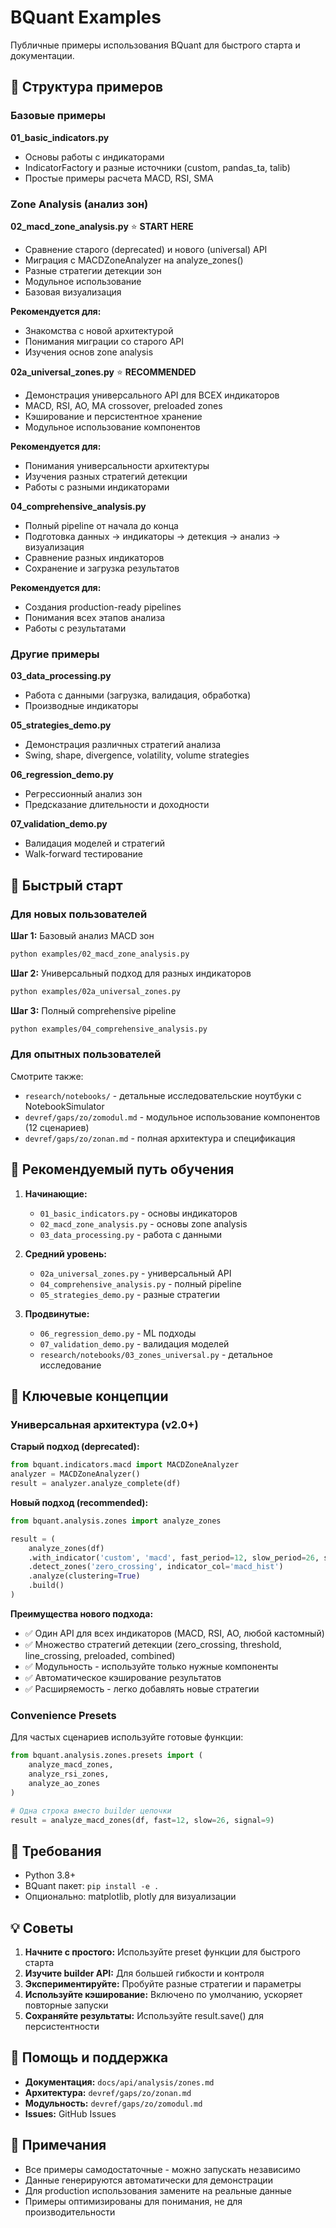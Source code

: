 # BQuant Examples

Публичные примеры использования BQuant для быстрого старта и документации.

## 📁 Структура примеров

### Базовые примеры

**01_basic_indicators.py**
- Основы работы с индикаторами
- IndicatorFactory и разные источники (custom, pandas_ta, talib)
- Простые примеры расчета MACD, RSI, SMA

### Zone Analysis (анализ зон)

**02_macd_zone_analysis.py** ⭐ **START HERE**
- Сравнение старого (deprecated) и нового (universal) API
- Миграция с MACDZoneAnalyzer на analyze_zones()
- Разные стратегии детекции зон
- Модульное использование
- Базовая визуализация

**Рекомендуется для:**
- Знакомства с новой архитектурой
- Понимания миграции со старого API
- Изучения основ zone analysis

**02a_universal_zones.py** ⭐ **RECOMMENDED**
- Демонстрация универсального API для ВСЕХ индикаторов
- MACD, RSI, AO, MA crossover, preloaded zones
- Кэширование и персистентное хранение
- Модульное использование компонентов

**Рекомендуется для:**
- Понимания универсальности архитектуры
- Изучения разных стратегий детекции
- Работы с разными индикаторами

**04_comprehensive_analysis.py**
- Полный pipeline от начала до конца
- Подготовка данных → индикаторы → детекция → анализ → визуализация
- Сравнение разных индикаторов
- Сохранение и загрузка результатов

**Рекомендуется для:**
- Создания production-ready pipelines
- Понимания всех этапов анализа
- Работы с результатами

### Другие примеры

**03_data_processing.py**
- Работа с данными (загрузка, валидация, обработка)
- Производные индикаторы

**05_strategies_demo.py**
- Демонстрация различных стратегий анализа
- Swing, shape, divergence, volatility, volume strategies

**06_regression_demo.py**
- Регрессионный анализ зон
- Предсказание длительности и доходности

**07_validation_demo.py**
- Валидация моделей и стратегий
- Walk-forward тестирование

## 🚀 Быстрый старт

### Для новых пользователей

**Шаг 1:** Базовый анализ MACD зон
```bash
python examples/02_macd_zone_analysis.py
```

**Шаг 2:** Универсальный подход для разных индикаторов
```bash
python examples/02a_universal_zones.py
```

**Шаг 3:** Полный comprehensive pipeline
```bash
python examples/04_comprehensive_analysis.py
```

### Для опытных пользователей

Смотрите также:
- `research/notebooks/` - детальные исследовательские ноутбуки с NotebookSimulator
- `devref/gaps/zo/zomodul.md` - модульное использование компонентов (12 сценариев)
- `devref/gaps/zo/zonan.md` - полная архитектура и спецификация

## 🎯 Рекомендуемый путь обучения

1. **Начинающие:**
   - `01_basic_indicators.py` - основы индикаторов
   - `02_macd_zone_analysis.py` - основы zone analysis
   - `03_data_processing.py` - работа с данными

2. **Средний уровень:**
   - `02a_universal_zones.py` - универсальный API
   - `04_comprehensive_analysis.py` - полный pipeline
   - `05_strategies_demo.py` - разные стратегии

3. **Продвинутые:**
   - `06_regression_demo.py` - ML подходы
   - `07_validation_demo.py` - валидация моделей
   - `research/notebooks/03_zones_universal.py` - детальное исследование

## 📖 Ключевые концепции

### Универсальная архитектура (v2.0+)

**Старый подход (deprecated):**
```python
from bquant.indicators.macd import MACDZoneAnalyzer
analyzer = MACDZoneAnalyzer()
result = analyzer.analyze_complete(df)
```

**Новый подход (recommended):**
```python
from bquant.analysis.zones import analyze_zones

result = (
    analyze_zones(df)
    .with_indicator('custom', 'macd', fast_period=12, slow_period=26, signal_period=9)
    .detect_zones('zero_crossing', indicator_col='macd_hist')
    .analyze(clustering=True)
    .build()
)
```

**Преимущества нового подхода:**
- ✅ Один API для всех индикаторов (MACD, RSI, AO, любой кастомный)
- ✅ Множество стратегий детекции (zero_crossing, threshold, line_crossing, preloaded, combined)
- ✅ Модульность - используйте только нужные компоненты
- ✅ Автоматическое кэширование результатов
- ✅ Расширяемость - легко добавлять новые стратегии

### Convenience Presets

Для частых сценариев используйте готовые функции:

```python
from bquant.analysis.zones.presets import (
    analyze_macd_zones,
    analyze_rsi_zones,
    analyze_ao_zones
)

# Одна строка вместо builder цепочки
result = analyze_macd_zones(df, fast=12, slow=26, signal=9)
```

## 🔧 Требования

- Python 3.8+
- BQuant пакет: `pip install -e .`
- Опционально: matplotlib, plotly для визуализации

## 💡 Советы

1. **Начните с простого:** Используйте preset функции для быстрого старта
2. **Изучите builder API:** Для большей гибкости и контроля
3. **Экспериментируйте:** Пробуйте разные стратегии и параметры
4. **Используйте кэширование:** Включено по умолчанию, ускоряет повторные запуски
5. **Сохраняйте результаты:** Используйте result.save() для персистентности

## 🐛 Помощь и поддержка

- **Документация:** `docs/api/analysis/zones.md`
- **Архитектура:** `devref/gaps/zo/zonan.md`
- **Модульность:** `devref/gaps/zo/zomodul.md`
- **Issues:** GitHub Issues

## 📝 Примечания

- Все примеры самодостаточные - можно запускать независимо
- Данные генерируются автоматически для демонстрации
- Для production использования замените на реальные данные
- Примеры оптимизированы для понимания, не для производительности
